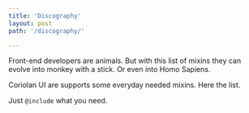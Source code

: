 ```yaml
---
title: 'Discography'
layout: post
path: '/discography/'

---
```


Front-end developers are animals. But with this list of mixins they can evolve into monkey with a stick. Or even into Homo Sapiens.

Coriolan UI are supports some everyday needed mixins. Here the list. 

Just `@include` what you need.
